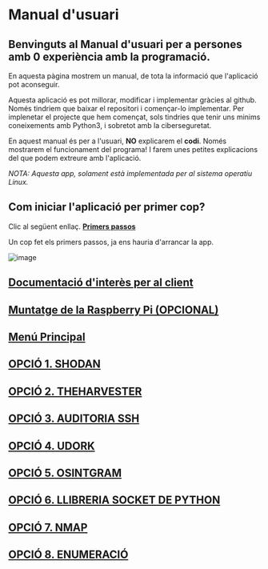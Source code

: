 # Manual d'usuari

## Benvinguts al Manual d'usuari per a persones amb 0 experiència amb la programació.

En aquesta pàgina mostrem un manual, de tota la informació que l'aplicació pot aconseguir.

Aquesta aplicació es pot millorar, modificar i implementar gràcies al github. Només tindriem que baixar el repositori i començar-lo implementar. Per implenetar el projecte que hem començat, sols tindries que tenir uns minims coneixements amb Python3, i sobretot amb la ciberseguretat.

En aquest manual és per a l'usuari, **NO** explicarem el **codi**. Només mostrarem el funcionament del programa! I farem unes petites explicacions del que podem extreure amb l'aplicació.

*NOTA: Aquesta app, solament està implementada per al sistema operatiu Linux.*

## Com iniciar l'aplicació per primer cop?
Clic al següent enllaç. [**Primers passos**](https://2asix-2021-22.github.io/ProjecteJSD/primersPassos)

Un cop fet els primers passos, ja ens hauria d'arrancar la app.

![image](https://user-images.githubusercontent.com/80519737/168885531-9ef3d416-e4ee-4c77-8154-bc4cf2532bf6.png)


## [Documentació d'interès per al client](https://2asix-2021-22.github.io/ProjecteJSD/documentsInteres)

## [Muntatge de la Raspberry Pi (OPCIONAL)](https://2asix-2021-22.github.io/ProjecteJSD/muntatgeraspberrypi)

## [Menú Principal](https://2asix-2021-22.github.io/ProjecteJSD/menuPrincipal)

## [OPCIÓ 1. SHODAN](https://2asix-2021-22.github.io/ProjecteJSD/shodan)

## [OPCIÓ 2. THEHARVESTER](https://2asix-2021-22.github.io/ProjecteJSD/theHarvester)

## [OPCIÓ 3. AUDITORIA SSH](https://2asix-2021-22.github.io/ProjecteJSD/auditoriassh)

## [OPCIÓ 4. UDORK](https://2asix-2021-22.github.io/ProjecteJSD/uDork)

## [OPCIÓ 5. OSINTGRAM](https://2asix-2021-22.github.io/ProjecteJSD/osintgram)

## [OPCIÓ 6. LLIBRERIA SOCKET DE PYTHON](https://2asix-2021-22.github.io/ProjecteJSD/socket)

## [OPCIÓ 7. NMAP](https://2asix-2021-22.github.io/ProjecteJSD/nmap)

## [OPCIÓ 8. ENUMERACIÓ](https://2asix-2021-22.github.io/ProjecteJSD/ennumeracio)
